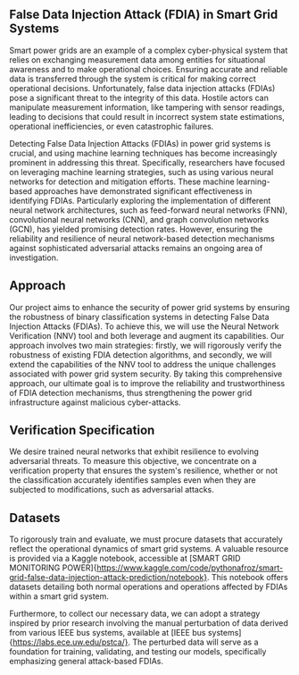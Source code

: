 ## False Data Injection Attack (FDIA) in Smart Grid Systems

Smart power grids are an example of a complex cyber-physical system that relies on exchanging measurement data among entities for situational awareness and to make operational choices. Ensuring accurate and reliable data is transferred through the system is critical for making correct operational decisions. Unfortunately, false data injection attacks (FDIAs) pose a significant threat to the integrity of this data. Hostile actors can manipulate measurement information, like tampering with sensor readings, leading to decisions that could result in incorrect system state estimations, operational inefficiencies, or even catastrophic failures. 


Detecting False Data Injection Attacks (FDIAs) in power grid systems is crucial, and using machine learning techniques has become increasingly prominent in addressing this threat. Specifically, researchers have focused on leveraging machine learning strategies, such as using various neural networks for detection and mitigation efforts. These machine learning-based approaches have demonstrated significant effectiveness in identifying FDIAs. Particularly exploring the implementation of different neural network architectures, such as feed-forward neural networks (FNN), convolutional neural networks (CNN), and graph convolution networks (GCN), has yielded promising detection rates. However, ensuring the reliability and resilience of neural network-based detection mechanisms against sophisticated adversarial attacks remains an ongoing area of investigation.

## Approach
Our project aims to enhance the security of power grid systems by ensuring the robustness of binary classification systems in detecting False Data Injection Attacks (FDIAs). To achieve this, we will use the Neural Network Verification (NNV) tool and both leverage and augment its capabilities. Our approach involves two main strategies: firstly, we will rigorously verify the robustness of existing FDIA detection algorithms, and secondly, we will extend the capabilities of the NNV tool to address the unique challenges associated with power grid system security. By taking this comprehensive approach, our ultimate goal is to improve the reliability and trustworthiness of FDIA detection mechanisms, thus strengthening the power grid infrastructure against malicious cyber-attacks.

## Verification Specification
We desire trained neural networks that exhibit resilience to evolving adversarial threats. To measure this objective, we concentrate on a verification property that ensures the system's resilience, whether or not the classification accurately identifies samples even when they are subjected to modifications, such as adversarial attacks.

## Datasets

To rigorously train and evaluate, we must procure datasets that accurately reflect the operational dynamics of smart grid systems. A valuable resource is provided via a Kaggle notebook, accessible at [SMART GRID MONITORING POWER]{https://www.kaggle.com/code/pythonafroz/smart-grid-false-data-injection-attack-prediction/notebook}. This notebook offers datasets detailing both normal operations and operations affected by FDIAs within a smart grid system.

Furthermore, to collect our necessary data, we can adopt a strategy inspired by prior research involving the manual perturbation of data derived from various IEEE bus systems, available at [IEEE bus systems]{https://labs.ece.uw.edu/pstca/}. The perturbed data will serve as a foundation for training, validating, and testing our models, specifically emphasizing general attack-based FDIAs.

